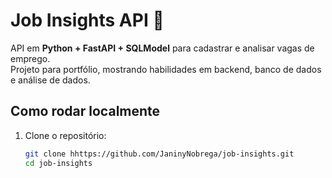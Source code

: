 # Job Insights API 🚀

API em **Python + FastAPI + SQLModel** para cadastrar e analisar vagas de emprego.  
Projeto para portfólio, mostrando habilidades em backend, banco de dados e análise de dados.

## Como rodar localmente

1. Clone o repositório:
   ```bash
   git clone hhttps://github.com/JaninyNobrega/job-insights.git
   cd job-insights
